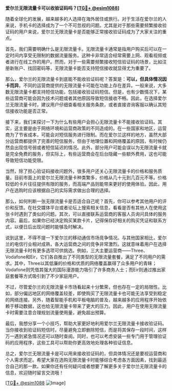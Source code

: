 **爱尔兰无限流量卡可以收验证码吗？[[TG💪+ @esim1088](https://t.me/s/esim1088)]**

随着全球化的发展，越来越多的人选择在海外居住或旅行。对于生活在爱尔兰的人来说，手机卡的选择成为了一个不可忽视的问题。尤其是对于那些需要频繁接收验证码的用户来说，爱尔兰无限流量卡是否能够正常接收验证码成为了大家关注的重点。

首先，我们需要明确什么是无限流量卡。无限流量卡通常是指用户购买后可以在一定时间内享受无限制的数据流量服务。这种卡非常适合经常需要上网、观看视频或者进行在线工作的用户。然而，对于一些需要频繁接收短信验证码的场景，比如注册新账户、找回密码等，无限流量卡能否支持短信接收就显得尤为重要了。

那么，爱尔兰的无限流量卡到底能不能收验证码呢？答案是：**可以，但具体情况因卡而异**。不同的运营商提供的无限流量卡可能在功能上存在差异。一般来说，大多数无限流量卡都支持短信功能，包括接收验证码短信。但是，也有少数情况下，某些运营商可能会因为技术问题或者其他原因导致短信接收不畅。因此，在选择爱尔兰无限流量卡时，建议用户仔细查看相关服务条款，或者直接咨询客服以确认其短信接收功能是否正常。

接下来，我们来探讨一下为什么有些用户会担心无限流量卡不能接收验证码。其实，这主要是由于网络环境和运营商政策的不同造成的。在一些国家和地区，运营商为了节省成本，可能会对短信服务进行限制。而在爱尔兰这样的地方，虽然大部分运营商都提供了完善的短信服务，但由于地理位置和网络覆盖的原因，有时候仍然会出现信号弱或者短信延迟的情况。此外，部分用户可能会误以为无限流量卡就是完全免费的服务，但实际上，有些运营商会在后台隐藏一些额外费用，这也可能导致短信功能受限。

当然，除了担心验证码接收问题外，很多用户还关心无限流量卡的价格和服务质量。目前市面上的爱尔兰无限流量卡种类繁多，价格从几十元到几百元不等。价格较低的卡片往往提供有限的服务，而高端产品则能带来更好的使用体验。因此，用户在选购时应该根据自己的实际需求做出合理的选择。

那么，如何判断一张无限流量卡是否适合自己呢？首先，你可以参考其他用户的评价和反馈。在社交媒体平台或者论坛上搜索相关信息，看看是否有其他人在使用这张卡时遇到了类似的问题。其次，可以直接联系运营商的客服人员询问具体的服务内容。最后，如果你已经决定购买某款卡片，记得保存好相关的购买凭证和联系方式，以便日后出现问题时能够及时解决。

说到这里，不得不提一下爱尔兰的移动通信市场竞争情况。与其他国家相比，爱尔兰的电信行业相对成熟，各大运营商之间的竞争非常激烈。这就意味着用户在选择无限流量卡时有更多选项可供挑选。例如，三大主要运营商——Three、Vodafone和Eir，它们各自推出了不同类型的无限流量套餐，满足了不同用户的需求。其中，Three以其低廉的价格和优质的网络覆盖赢得了众多用户的青睐；Vodafone则凭借其强大的国际漫游能力吸引了许多商务人士；而Eir则通过推出家庭套餐等方式吸引到了不少家庭用户。

不过，尽管爱尔兰的无限流量卡市场看起来十分繁荣，但也存在一定的局限性。比如，部分偏远地区的网络覆盖较差，即使购买了无限流量卡也可能无法享受到稳定的网络连接。另外，随着智能手机和平板电脑的普及，越来越多的应用程序开始依赖于移动数据，这也给无限流量卡带来了更大的压力。因此，用户在使用无限流量卡时需要注意合理规划流量使用量，避免超出预算。

最后，我想分享一个小技巧，帮助大家更好地利用爱尔兰无限流量卡接收验证码。当你接收到验证码短信时，尽量避免立即删除短信，而是将其保存一段时间，这样万一遇到紧急情况还可以随时查阅。同时，也可以考虑安装一些专门用于管理验证码的应用程序，这些工具可以帮助你更高效地处理各种验证信息。

总之，爱尔兰无限流量卡是可以用来接收验证码的，但具体情况还是要视运营商和个人需求而定。希望大家在选购无限流量卡时能够综合考虑各方面因素，找到最适合自己的那一款。如果你还有任何疑问或者想要了解更多关于爱尔兰无限流量卡的信息，欢迎随时留言交流哦！

[[TG💪+ @esim1088](https://t.me/s/esim1088) ![Image](https://i.postimg.cc/4NQfJmqS/Snipaste-2025-05-13-00-14-12.png)]